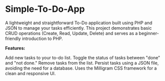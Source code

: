 # Simple-To-Do-App

A lightweight and straightforward To-Do application built using PHP and JSON to manage your tasks efficiently. This project demonstrates basic CRUD operations (Create, Read, Update, Delete) and serves as a beginner-friendly introduction to PHP.

**Features:**

Add new tasks to your to-do list. Toggle the status of tasks between "done" and "not done." Remove tasks from the list. Persist tasks using a JSON file, avoiding the need for a database. Uses the Milligram CSS framework for a clean and responsive UI.
